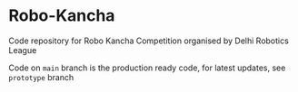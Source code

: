 # Robo-Kancha

Code repository for Robo Kancha Competition organised by Delhi Robotics League

Code on `main` branch is the production ready code, for latest updates, see `prototype` branch
